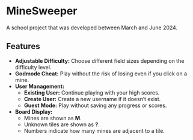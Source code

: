 # MineSweeper
A school project that was developed between March and June 2024.

## Features

- **Adjustable Difficulty:** Choose different field sizes depending on the difficulty level.  
- **Godmode Cheat:** Play without the risk of losing even if you click on a mine.  
- **User Management:**  
  - **Existing User:** Continue playing with your high scores.  
  - **Create User:** Create a new username if it doesn’t exist.  
  - **Guest Mode:** Play without saving any progress or scores.  
- **Board Display:**  
  - Mines are shown as **M**.  
  - Unknown tiles are shown as **?**.  
  - Numbers indicate how many mines are adjacent to a tile.
